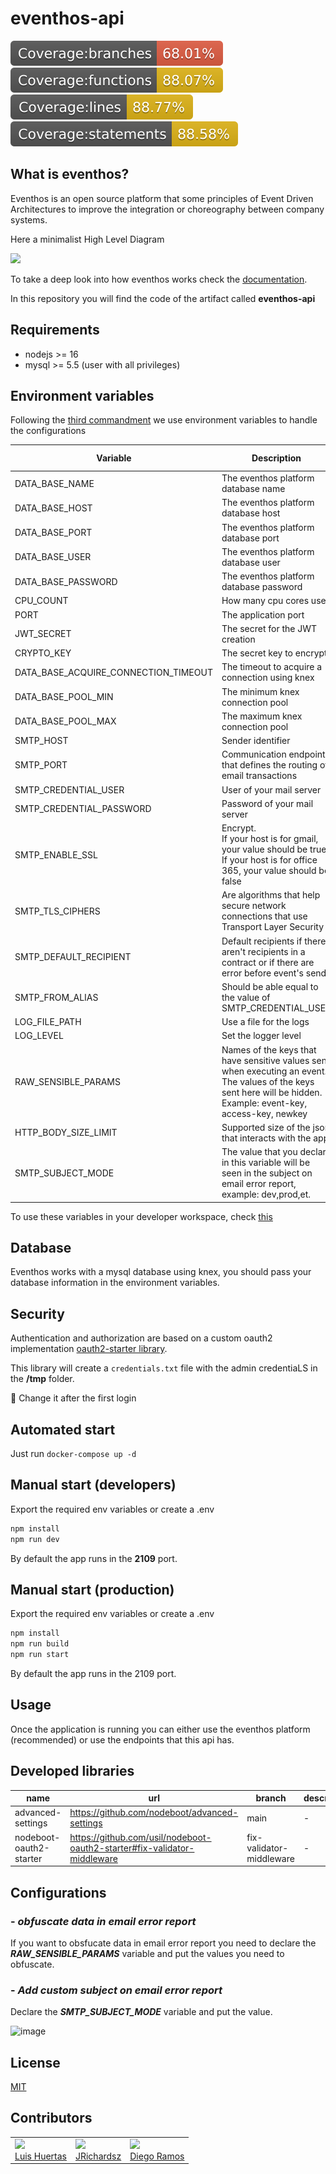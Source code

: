 # eventhos-api

<img src="./badges/badge-branches.svg">
<img src="./badges/badge-functions.svg">
<img src="./badges/badge-lines.svg">
<img src="./badges/badge-statements.svg">

## What is eventhos?

Eventhos is an open source platform that some principles of Event Driven Architectures to improve the integration or choreography between company systems.

Here a minimalist High Level Diagram

![](https://www.planttext.com/api/plantuml/png/LOv13e0W30JlVGNXpXSCFp556Y11CBJgzyM3YhVjP9fTou9DzZL3eqMmX4oA3f9OUSOjAMIb-rrkO3hGm58RXiywoVsj3ZHu57J8f9u0eszQ2b7CD5R1MFiAxxkbullC2m00)

To take a deep look into how eventhos works check the [documentation](https://github.com/usil/eventhos/wiki).

In this repository you will find the code of the artifact called **eventhos-api**

## Requirements

- nodejs >= 16
- mysql >= 5.5 (user with all privileges)

## Environment variables

Following the [third commandment](https://12factor.net/config) we use environment variables to handle the configurations

| Variable                             | Description                                    | Default Value |
| ------------------------------------ | ---------------------------------------------- | ------------- |
| DATA_BASE_NAME                       | The eventhos platform database name            | eventhos      |
| DATA_BASE_HOST                       | The eventhos platform database host            | localhost     |
| DATA_BASE_PORT                       | The eventhos platform database port            | 3306          |
| DATA_BASE_USER                       | The eventhos platform database user            | usr_eventhos  |
| DATA_BASE_PASSWORD                   | The eventhos platform database password        | abcdefg       |
| CPU_COUNT                            | How many cpu cores use                         | 1             |
| PORT                                 | The application port                           | 2109          |
| JWT_SECRET                           | The secret for the JWT creation                | secret        |
| CRYPTO_KEY                           | The secret key to encrypt                      | secret_key    |
| DATA_BASE_ACQUIRE_CONNECTION_TIMEOUT | The timeout to acquire a connection using knex | 10000         |
| DATA_BASE_POOL_MIN                   | The minimum knex connection pool               | 100           |
| DATA_BASE_POOL_MAX                   | The maximum knex connection pool               | 300           |
| SMTP_HOST                   | Sender identifier               |           |
| SMTP_PORT                   | Communication endpoint that defines the routing of email transactions               |           |
| SMTP_CREDENTIAL_USER                   | User of your mail server               |            |
| SMTP_CREDENTIAL_PASSWORD                   | Password of your mail server               |           |
| SMTP_ENABLE_SSL                   | Encrypt. <br> If your host is for gmail, your value should be true. <br> If your host is for office 365, your value should be false               | true           |
| SMTP_TLS_CIPHERS                   | Are algorithms that help secure network connections that use Transport Layer Security               |    SSLv3        |
| SMTP_DEFAULT_RECIPIENT                   | Default recipients if there aren't recipients in a contract or if there are error before event's send               |            |
| SMTP_FROM_ALIAS                   | Should be able equal to the value of SMTP_CREDENTIAL_USER           |            |
| LOG_FILE_PATH                        | Use a file for the logs                        | false         |
| LOG_LEVEL                            | Set the logger level                           | debug         |
| RAW_SENSIBLE_PARAMS                          | Names of the keys that have sensitive values ​​sent when executing an event. <br>The values ​​of the keys sent here will be hidden. <br> Example: event-key, access-key, newkey                           |          |
| HTTP_BODY_SIZE_LIMIT     |   Supported size of the json that interacts with the app   | 50mb         |
| SMTP_SUBJECT_MODE     |    The value that you declare in this variable will be seen in the subject on email error report, example: dev,prod,et.        |


To use these variables in your developer workspace, check [this](https://github.com/usil/eventhos-api/wiki/for-developers)


## Database

Eventhos works with a mysql database using knex, you should pass your database information in the environment variables.

## Security

Authentication and authorization are based on a custom oauth2 implementation [oauth2-starter library](https://github.com/usil/nodeboot-oauth2-starter/wiki). 

This library will create a `credentials.txt` file with the admin credentiaLS in the **/tmp** folder. 

:loudspeaker: Change it after the first login

## Automated start

Just run `docker-compose up -d`

## Manual start (developers)

Export the required env variables or create a .env

```js
npm install
npm run dev
```

By default the app runs in the **2109** port.

## Manual start (production)

Export the required env variables or create a .env

```js
npm install
npm run build
npm run start
```
By default the app runs in the 2109 port.

## Usage

Once the application is running you can either use the eventhos platform (recommended) or use the endpoints that this api has.

## Developed libraries

| name | url | branch | description |
| -----| --- | -------| ----------- |
| advanced-settings | https://github.com/nodeboot/advanced-settings | main  | - |
| nodeboot-oauth2-starter | https://github.com/usil/nodeboot-oauth2-starter#fix-validator-middleware | fix-validator-middleware | - |

## Configurations

### - ***obfuscate data in email error report***

If you want to obsfucate data in email error report you need to declare the ***RAW_SENSIBLE_PARAMS*** variable and put the values ​​you need to obfuscate.

### - ***Add custom subject on email error report***

Declare the ***SMTP_SUBJECT_MODE*** variable and put the value.

![image](https://github.com/usil/eventhos-web/assets/66818290/b215b8f5-43a1-4f68-95a1-89f456f024e8)



## License

[MIT](./LICENSE)

## Contributors

<table>
  <tbody>
    <td>
      <img src="https://i.ibb.co/88Tp6n5/Recurso-7.png" width="100px;"/>
      <br />
      <label><a href="https://github.com/TacEtarip">Luis Huertas</a></label>
      <br />
    </td>
    <td>
      <img src="https://avatars0.githubusercontent.com/u/3322836?s=460&v=4" width="100px;"/>
      <br />
      <label><a href="http://jrichardsz.github.io/">JRichardsz</a></label>
      <br />
    </td>
    <td>
      <img src="https://avatars.githubusercontent.com/u/66818290?s=400&u=d2f95a7497efd7fa830cf96fc2dc01120f27f3c5&v=4" width="100px;"/>
      <br />
      <label><a href="https://github.com/iSkyNavy">Diego Ramos</a></label>
      <br />
    </td>
  </tbody>
</table>